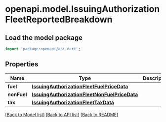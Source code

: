 # openapi.model.IssuingAuthorizationFleetReportedBreakdown

## Load the model package
```dart
import 'package:openapi/api.dart';
```

## Properties
Name | Type | Description | Notes
------------ | ------------- | ------------- | -------------
**fuel** | [**IssuingAuthorizationFleetFuelPriceData**](IssuingAuthorizationFleetFuelPriceData.md) |  | [optional] 
**nonFuel** | [**IssuingAuthorizationFleetNonFuelPriceData**](IssuingAuthorizationFleetNonFuelPriceData.md) |  | [optional] 
**tax** | [**IssuingAuthorizationFleetTaxData**](IssuingAuthorizationFleetTaxData.md) |  | [optional] 

[[Back to Model list]](../README.md#documentation-for-models) [[Back to API list]](../README.md#documentation-for-api-endpoints) [[Back to README]](../README.md)


